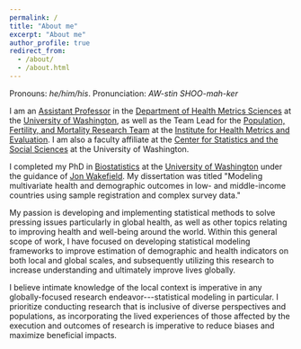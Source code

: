 ```yaml
---
permalink: /
title: "About me"
excerpt: "About me"
author_profile: true
redirect_from:
  - /about/
  - /about.html
---
```


Pronouns: _he/him/his_. Pronunciation: _AW-stin SHOO-mah-ker_

I am an [Assistant Professor](https://depts.washington.edu/healthms/people/austin-schumacher/) in the [Department of Health Metrics Sciences](https://depts.washington.edu/healthms/) at the [University of Washington](https://www.washington.edu/), as well as the Team Lead for the [Population, Fertility, and Mortality Research Team](https://www.healthdata.org/about/people/austin-schumacher) at the [Institute for Health Metrics and Evaluation](https://www.healthdata.org/). I am also a faculty affiliate at the [Center for Statistics and the Social Sciences](https://csss.uw.edu/) at the University of Washington.

I completed my PhD in [Biostatistics](https://www.biostat.washington.edu/) at the [University of Washington](https://www.washington.edu/) under the guidance of [Jon Wakefield](https://faculty.washington.edu/jonno/). My dissertation was titled "Modeling multivariate health and demographic outcomes in low- and middle-income countries using sample registration and complex survey data." 

My passion is developing and implementing statistical methods to solve pressing issues particularly in global health, as well as other topics relating to improving health and well-being around the world. Within this general scope of work, I have focused on developing statistical modeling frameworks to improve estimation of demographic and health indicators on both local and global scales, and subsequently utilizing this research to increase understanding and ultimately improve lives globally. 

I believe intimate knowledge of the local context is imperative in any globally-focused research endeavor---statistical modeling in particular. I prioritize conducting research that is inclusive of diverse perspectives and populations, as incorporating the lived experiences of those affected by the execution and outcomes of research is imperative to reduce biases and maximize beneficial impacts.
